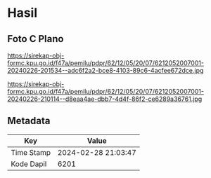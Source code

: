 # Hasil

## Foto C Plano

https://sirekap-obj-formc.kpu.go.id/f47a/pemilu/pdpr/62/12/05/20/07/6212052007001-20240226-201534--adc6f2a2-bce8-4103-89c6-4acfee672dce.jpg

https://sirekap-obj-formc.kpu.go.id/f47a/pemilu/pdpr/62/12/05/20/07/6212052007001-20240226-210114--d8eaa4ae-dbb7-4d4f-86f2-ce6289a36761.jpg


## Metadata

| Key        | Value               |
| ---------- | ------------------- |
| Time Stamp | 2024-02-28 21:03:47 |
| Kode Dapil | 6201                |



